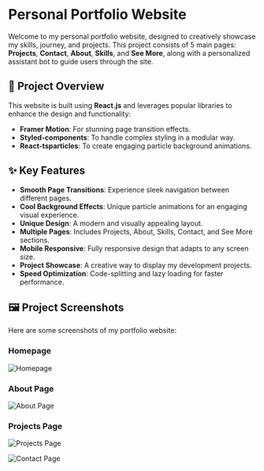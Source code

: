 # Personal Portfolio Website

Welcome to my personal portfolio website, designed to creatively showcase my skills, journey, and projects. This project consists of 5 main pages: **Projects**, **Contact**, **About**, **Skills**, and **See More**, along with a personalized assistant bot to guide users through the site.

## 🚀 Project Overview

This website is built using **React.js** and leverages popular libraries to enhance the design and functionality:

- **Framer Motion**: For stunning page transition effects.
- **Styled-components**: To handle complex styling in a modular way.
- **React-tsparticles**: To create engaging particle background animations.


## ✨ Key Features

- **Smooth Page Transitions**: Experience sleek navigation between different pages.
- **Cool Background Effects**: Unique particle animations for an engaging visual experience.
- **Unique Design**: A modern and visually appealing layout.
- **Multiple Pages**: Includes Projects, About, Skills, Contact, and See More sections.
- **Mobile Responsive**: Fully responsive design that adapts to any screen size.
- **Project Showcase**: A creative way to display my development projects.
- **Speed Optimization**: Code-splitting and lazy loading for faster performance.

## 🖼️ Project Screenshots

Here are some screenshots of my portfolio website:

### Homepage

![Homepage](https://github.com/user-attachments/assets/f238993f-89c9-4bf9-b7d7-d02aba379674)

### About Page

![About Page](https://via.placeholder.com/800x400.png?text=About+Page)

### Projects Page

![Projects Page](https://via.placeholder.com/800x400.png?text=Projects+Page)



![Contact Page](https://via.placeholder.com/800x400.png?text=Contact+Page)


